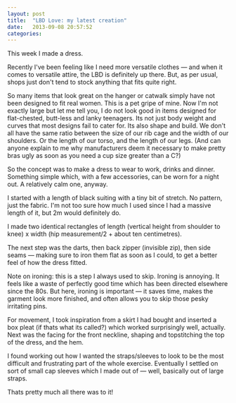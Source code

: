 ```yaml
---
layout: post
title:  "LBD Love: my latest creation"
date:   2013-09-08 20:57:52
categories:
---
```


This week I made a dress. 

Recently I've been feeling like I need more versatile clothes — and when it comes to versatile attire, the LBD is definitely up there. But, as per usual, shops just don't tend to stock anything that fits quite right. 

So many items that look great on the hanger or catwalk simply have not been designed to fit real women. This is a pet gripe of mine. Now I'm not exactly large but let me tell you, I do not look good in items designed for flat-chested, butt-less and lanky teenagers. Its not just body weight and curves that most designs fail to cater for. Its also shape and build. We don't all have the same ratio between the size of our rib cage and the width of our shoulders. Or the length of our torso, and the length of our legs. (And can anyone explain to me why manufacturers deem it necessary to make pretty bras ugly as soon as you need a cup size greater than a C?)

So the concept was to make a dress to wear to work, drinks and dinner. Something simple which, with a few accessories, can be worn for a night out. A relatively calm one, anyway.

I started with a length of black suiting with a tiny bit of stretch. No pattern, just the fabric. I'm not too sure how much I used since I had a massive length of it, but 2m would definitely do. 

I made two identical rectangles of length (vertical height from shoulder to knee) x width (hip measurement/2 + about ten centimetres).

The next step was the darts, then back zipper (invisible zip), then side seams — making sure to iron them flat as soon as I could, to get a better feel of how the dress fitted. 

Note on ironing: this is a step I always used to skip. Ironing is annoying. It feels like a waste of perfectly good time which has been directed elsewhere since the 80s. But here, ironing is important — it saves time, makes the garment look more finished, and often allows you to skip those pesky irritating pins. 

For movement, I took inspiration from a skirt I had bought and inserted a box pleat (if thats what its called?) which worked surprisingly well, actually. Next was the facing for the front neckline, shaping and topstitching the top of the dress, and the hem. 

I found working out how I wanted the straps/sleeves to look to be the most difficult and frustrating part of the whole exercise. Eventually I settled on sort of small cap sleeves which I made out of — well, basically out of large straps. 

Thats pretty much all there was to it! 